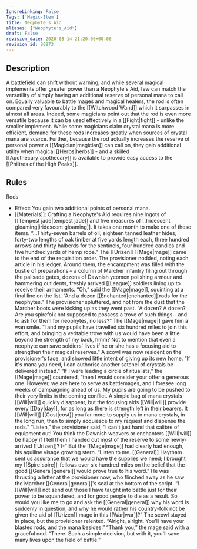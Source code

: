 ```yaml
---
IgnoreLinking: False
Tags: ['Magic-Item']
Title: Neophyte_s Aid
aliases: ["Neophyte's_Aid"]
draft: False
revision_date: 2020-08-14 21:20:06+00:00
revision_id: 80973
---
```


## Description
A battlefield can shift without warning, and while several magical implements offer greater power than a Neophyte's Aid, few can match the versatility of simply having an additional reserve of personal mana to call on. Equally valuable to battle mages and magical healers, the rod is often compared very favourably to the [[Witchwood Wand]] which it surpasses in almost all areas. Indeed, some magicians point out that the rod is even more versatile because it can be used effectively in a [[Fight|fight]] - unlike the smaller implement.
While some magicians claim crystal mana is more efficient, demand for these rods increases greatly when sources of crystal mana are scarce. Further, because the rod actually increases the reserve of personal power a [[Magician|magician]] can call on, they gain additional utility when magical [[Herbs|herbs]] - and a skilled [[Apothecary|apothecary]] is available to provide easy access to the [[Philtres of the High Peaks]].
## Rules
Rods
* Effect: You gain two additional points of personal mana.
* [[Materials]]: Crafting a Neophyte's Aid requires nine ingots of [[Tempest jade|tempest jade]] and five measures of [[Iridescent gloaming|iridescent gloaming]]. It takes one month to make one of these items.
“...Thirty-seven barrels of oil, eighteen tanned leather hides, forty-two lengths of oak timber at five yards length each, three hundred arrows and thirty halberds for the sentinels, four hundred candles and five hundred yards of hemp rope.”
The [[Urizen]] [[Mage|mage]] came to the end of the requisition order. The provisioner nodded, noting each article in his ledger. Around them, the encampment was filled with the bustle of preparations – a column of Marcher infantry filing out through the palisade gates, dozens of Dawnish yeomen polishing armour and hammering out dents, freshly arrived [[League]] soldiers lining up to receive their armaments.
“Oh,” said the [[Mage|mage]], squinting at a final line on the list. “And a dozen [[Enchanted|enchanted]] rods for the neophytes.”
The provisioner spluttered, and not from the dust that the Marcher boots were kicking up as they went past. “A dozen? A dozen? Are you spirefolk not supposed to possess a trove of such things – and to ask for them for neophytes, no less?”
The [[Mage|mage]] gave him a wan smile. “I and my pupils have travelled six hundred miles to join this effort, and bringing a veritable trove with us would have been a little beyond the strength of my back, hmm? Not to mention that even a neophyte can save soldiers' lives if he or she has a focusing aid to strengthen their magical reserves.”
A scowl was now resident on the provisioner's face, and showed little intent of giving up its new home. “If it's mana you need, I can authorise another satchel of crystals be delivered instead.”
“If I were leading a circle of ritualists,” the [[Mage|mage]] countered, “then I would consider your offer a generous one. However, we are here to serve as battlemages, and I foresee long weeks of campaigning ahead of us. My pupils are going to be pushed to their very limits in the coming conflict. A simple bag of mana crystals [[Will|will]] quickly disappear, but the focusing aids [[Will|will]] provide every [[Day|day]], for as long as there is strength left in their bearers. It [[Will|will]] [[Cost|cost]] you far more to supply us in mana crystals, in the long run, than to simply acquiesce to my request and dispense the rods.”
“Listen,” the provisioner said, “I can't just hand that calibre of equipment out! You think the Dawnish weavers or enchanters [[Will|will]] be happy if I tell them I handed out most of the reserve to some newly-arrived [[Urizen]]? I-”
But the [[Mage|mage]] had clearly had enough, his aquiline visage growing stern. “Listen to me. [[General]] Haytham sent us assurance that we would have the supplies we need; I brought my [[Spire|spire]]-fellows over six hundred miles on the belief that the good [[General|general]] would prove true to his word.” He was thrusting a letter at the provisioner now, who flinched away as he saw the Marcher [[General|general]]'s seal at the bottom of the script. “I [[Will|will]] not send out those I have taught into battle just for their power to be squandered, and for good people to die as a result. So would you like me to go and ask the [[General|general]] why his word is suddenly in question, and why he would rather his country-folk not be given the aid of [[Urizen]] mage in this [[War|war]]?”
The scowl stayed in place, but the provisioner relented. “Alright, alright. You'll have your blasted rods, and the mana besides.”
“Thank you,” the mage said with a graceful nod. “There. Such a simple decision, but with it, you'll save many lives upon the field of battle.”